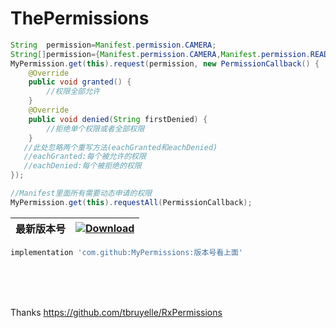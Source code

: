 # ThePermissions

```java 
String  permission=Manifest.permission.CAMERA;
String[]permission={Manifest.permission.CAMERA,Manifest.permission.READ_EXTERNAL_STORAGE};
MyPermission.get(this).request(permission, new PermissionCallback() {
    @Override
    public void granted() {
        //权限全部允许
    }
    @Override
    public void denied(String firstDenied) {
        //拒绝单个权限或者全部权限
    }
   //此处忽略两个重写方法(eachGranted和eachDenied)
   //eachGranted:每个被允许的权限
   //eachDenied:每个被拒绝的权限
});

//Manifest里面所有需要动态申请的权限
MyPermission.get(this).requestAll(PermissionCallback);
```  
      
| 最新版本号 | [ ![Download](https://api.bintray.com/packages/zhongrui/mylibrary/MyPermissions/images/download.svg) ](https://bintray.com/zhongrui/mylibrary/MyPermissions/_latestVersion) |
|--------|----|
  
   
```gradle 
implementation 'com.github:MyPermissions:版本号看上面'
```
<br/>
<br/>
<br/>  

Thanks https://github.com/tbruyelle/RxPermissions
